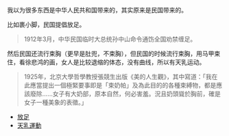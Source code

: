 我以为很多东西是中华人民共和国带来的，其实原来是民国带来的。

比如裹小脚，民国提倡放足。

> 1912年3月，中华民国临时大总统孙中山命令通饬全国劝禁缠足。

然后民国还流行束胸（更早是肚兜，不束胸），但民国的时候流行束胸，用马甲束住，看徐悲鸿的画，女人是比较退缩的体态，没有曲线，所以有天乳运动。

> 1925年，北京大學哲學教授張競生出版《美的人生觀》，其中寫道：「我在此應當提出一個極緊要事即是「束奶帕」及為此目的的各種束縛物，都是應該廢除……女子有大奶部，原本自然，何必害羞。況且奶頭聳於胸前，確是女子一種美象的表徵。」


- [放足](https://zh.wikipedia.org/zh-hans/放足)
- [天乳運動](https://zh.wikipedia.org/wiki/天乳運動)
